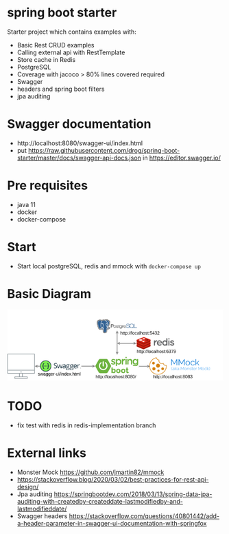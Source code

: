 # spring boot starter
Starter project which contains examples with:
* Basic Rest CRUD examples
* Calling external api with RestTemplate
* Store cache in Redis
* PostgreSQL
* Coverage with jacoco > 80% lines covered required
* Swagger
* headers and spring boot filters
* jpa auditing

# Swagger documentation
- http://localhost:8080/swagger-ui/index.html
- put https://raw.githubusercontent.com/drog/spring-boot-starter/master/docs/swagger-api-docs.json in https://editor.swagger.io/

# Pre requisites
- java 11
- docker
- docker-compose

# Start
- Start local postgreSQL, redis and mmock with `docker-compose up`

# Basic Diagram
![Basic Diagram](./docs/basic_diagram.png)

# TODO
- fix test with redis in redis-implementation branch

# External links
- Monster Mock https://github.com/jmartin82/mmock
- https://stackoverflow.blog/2020/03/02/best-practices-for-rest-api-design/
- Jpa auditing https://springbootdev.com/2018/03/13/spring-data-jpa-auditing-with-createdby-createddate-lastmodifiedby-and-lastmodifieddate/
- Swagger headers https://stackoverflow.com/questions/40801442/add-a-header-parameter-in-swagger-ui-documentation-with-springfox